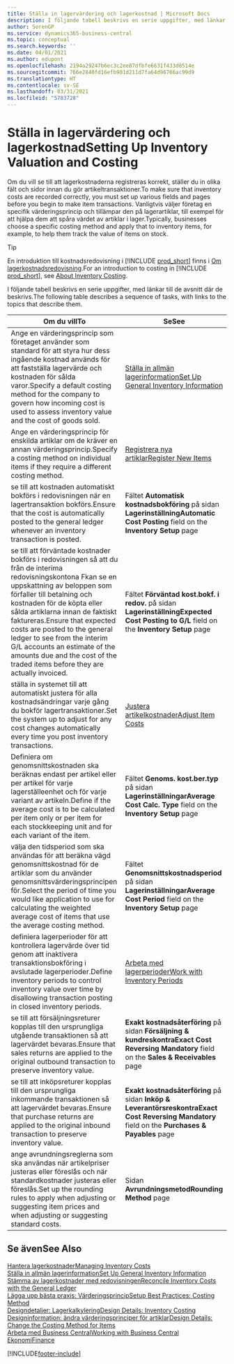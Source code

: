 ```yaml
---
title: Ställa in lagervärdering och lagerkostnad | Microsoft Docs
description: I följande tabell beskrivs en serie uppgifter, med länkar till de avsnitt där de beskrivs.
author: SorenGP
ms.service: dynamics365-business-central
ms.topic: conceptual
ms.search.keywords: ''
ms.date: 04/01/2021
ms.author: edupont
ms.openlocfilehash: 2194a29247b6ec3c2ee87dfbfe6631f433d0514e
ms.sourcegitcommit: 766e2840fd16efb901d211d7fa64d96766ac99d9
ms.translationtype: HT
ms.contentlocale: sv-SE
ms.lasthandoff: 03/31/2021
ms.locfileid: "5783728"
---
```

# <a name="setting-up-inventory-valuation-and-costing"></a><span data-ttu-id="ebf2c-103">Ställa in lagervärdering och lagerkostnad</span><span class="sxs-lookup"><span data-stu-id="ebf2c-103">Setting Up Inventory Valuation and Costing</span></span>

<span data-ttu-id="ebf2c-104">Om du vill se till att lagerkostnaderna registreras korrekt, ställer du in olika fält och sidor innan du gör artikeltransaktioner.</span><span class="sxs-lookup"><span data-stu-id="ebf2c-104">To make sure that inventory costs are recorded correctly, you must set up various fields and pages before you begin to make item transactions.</span></span> <span data-ttu-id="ebf2c-105">Vanligtvis väljer företag en specifik värderingsprincip och tillämpar den på lagerartiklar, till exempel för att hjälpa dem att spåra värdet av artiklar i lager.</span><span class="sxs-lookup"><span data-stu-id="ebf2c-105">Typically, businesses choose a specific costing method and apply that to inventory items, for example, to help them track the value of items on stock.</span></span>  

> [!TIP]
> <span data-ttu-id="ebf2c-106">En introduktion till kostnadsredovisning i [!INCLUDE [prod_short](includes/prod_short.md)] finns i [Om lagerkostnadsredovisning](finance-learn-about-costing.md).</span><span class="sxs-lookup"><span data-stu-id="ebf2c-106">For an introduction to costing in [!INCLUDE [prod_short](includes/prod_short.md)], see [About Inventory Costing](finance-learn-about-costing.md).</span></span>

<span data-ttu-id="ebf2c-107">I följande tabell beskrivs en serie uppgifter, med länkar till de avsnitt där de beskrivs.</span><span class="sxs-lookup"><span data-stu-id="ebf2c-107">The following table describes a sequence of tasks, with links to the topics that describe them.</span></span>

|<span data-ttu-id="ebf2c-108">**Om du vill**</span><span class="sxs-lookup"><span data-stu-id="ebf2c-108">**To**</span></span>|<span data-ttu-id="ebf2c-109">**Se**</span><span class="sxs-lookup"><span data-stu-id="ebf2c-109">**See**</span></span>|  
|------------|-------------|
|<span data-ttu-id="ebf2c-110">Ange en värderingsprincip som företaget använder som standard för att styra hur dess ingående kostnad används för att fastställa lagervärde och kostnaden för sålda varor.</span><span class="sxs-lookup"><span data-stu-id="ebf2c-110">Specify a default costing method for the company to govern how incoming cost is used to assess inventory value and the cost of goods sold.</span></span>|[<span data-ttu-id="ebf2c-111">Ställa in allmän lagerinformation</span><span class="sxs-lookup"><span data-stu-id="ebf2c-111">Set Up General Inventory Information</span></span>](inventory-how-setup-general.md)|  
|<span data-ttu-id="ebf2c-112">Ange en värderingsprincip för enskilda artiklar om de kräver en annan värderingsprincip.</span><span class="sxs-lookup"><span data-stu-id="ebf2c-112">Specify a costing method on individual items if they require a different costing method.</span></span>|[<span data-ttu-id="ebf2c-113">Registrera nya artiklar</span><span class="sxs-lookup"><span data-stu-id="ebf2c-113">Register New Items</span></span>](inventory-how-register-new-items.md)|  
|<span data-ttu-id="ebf2c-114">se till att kostnaden automatiskt bokförs i redovisningen när en lagertransaktion bokförs.</span><span class="sxs-lookup"><span data-stu-id="ebf2c-114">Ensure that the cost is automatically posted to the general ledger whenever an inventory transaction is posted.</span></span>|<span data-ttu-id="ebf2c-115">Fältet **Automatisk kostnadsbokföring** på sidan **Lagerinställning**</span><span class="sxs-lookup"><span data-stu-id="ebf2c-115">**Automatic Cost Posting** field on the **Inventory Setup** page</span></span>|  
|<span data-ttu-id="ebf2c-116">se till att förväntade kostnader bokförs i redovisningen så att du från de interima redovisningskontona Fkan se en uppskattning av beloppen som förfaller till betalning och kostnaden för de köpta eller sålda artiklarna innan de faktiskt faktureras.</span><span class="sxs-lookup"><span data-stu-id="ebf2c-116">Ensure that expected costs are posted to the general ledger to see from the interim G/L accounts an estimate of the amounts due and the cost of the traded items before they are actually invoiced.</span></span>|<span data-ttu-id="ebf2c-117">Fältet **Förväntad kost.bokf. i redov.** på sidan **Lagerinställning**</span><span class="sxs-lookup"><span data-stu-id="ebf2c-117">**Expected Cost Posting to G/L** field on the **Inventory Setup** page</span></span>|  
|<span data-ttu-id="ebf2c-118">ställa in systemet till att automatiskt justera för alla kostnadsändringar varje gång du bokför lagertransaktioner.</span><span class="sxs-lookup"><span data-stu-id="ebf2c-118">Set the system up to adjust for any cost changes automatically every time you post inventory transactions.</span></span>|[<span data-ttu-id="ebf2c-119">Justera artikelkostnader</span><span class="sxs-lookup"><span data-stu-id="ebf2c-119">Adjust Item Costs</span></span>](inventory-how-adjust-item-costs.md)|  
|<span data-ttu-id="ebf2c-120">Definiera om genomsnittskostnaden ska beräknas endast per artikel eller per artikel för varje lagerställeenhet och för varje variant av artikeln.</span><span class="sxs-lookup"><span data-stu-id="ebf2c-120">Define if the average cost is to be calculated per item only or per item for each stockkeeping unit and for each variant of the item.</span></span>|<span data-ttu-id="ebf2c-121">Fältet **Genoms. kost.ber.typ** på sidan **Lagerinställningar**</span><span class="sxs-lookup"><span data-stu-id="ebf2c-121">**Average Cost Calc. Type** field on the **Inventory Setup** page</span></span>|  
|<span data-ttu-id="ebf2c-122">välja den tidsperiod som ska användas för att beräkna vägd genomsnittskostnad för de artiklar som du använder genomsnittsvärderingsprincipen för.</span><span class="sxs-lookup"><span data-stu-id="ebf2c-122">Select the period of time you would like application to use for calculating the weighted average cost of items that use the average costing method.</span></span>|<span data-ttu-id="ebf2c-123">Fältet **Genomsnittskostnadsperiod** på sidan **Lagerinställningar**</span><span class="sxs-lookup"><span data-stu-id="ebf2c-123">**Average Cost Period** field on the **Inventory Setup** page</span></span>|  
|<span data-ttu-id="ebf2c-124">definiera lagerperioder för att kontrollera lagervärde över tid genom att inaktivera transaktionsbokföring i avslutade lagerperioder.</span><span class="sxs-lookup"><span data-stu-id="ebf2c-124">Define inventory periods to control inventory value over time by disallowing transaction posting in closed inventory periods.</span></span>|[<span data-ttu-id="ebf2c-125">Arbeta med lagerperioder</span><span class="sxs-lookup"><span data-stu-id="ebf2c-125">Work with Inventory Periods</span></span>](finance-how-to-work-with-inventory-periods.md)|  
|<span data-ttu-id="ebf2c-126">se till att försäljningsreturer kopplas till den ursprungliga utgående transaktionen så att lagervärdet bevaras.</span><span class="sxs-lookup"><span data-stu-id="ebf2c-126">Ensure that sales returns are applied to the original outbound transaction to preserve inventory value.</span></span>|<span data-ttu-id="ebf2c-127">**Exakt kostnadsåterföring** på sidan **Försäljning & kundreskontra**</span><span class="sxs-lookup"><span data-stu-id="ebf2c-127">**Exact Cost Reversing Mandatory** field on the **Sales & Receivables** page</span></span>|  
|<span data-ttu-id="ebf2c-128">se till att inköpsreturer kopplas till den ursprungliga inkommande transaktionen så att lagervärdet bevaras.</span><span class="sxs-lookup"><span data-stu-id="ebf2c-128">Ensure that purchase returns are applied to the original inbound transaction to preserve inventory value.</span></span>|<span data-ttu-id="ebf2c-129">**Exakt kostnadsåterföring** på sidan **Inköp & Leverantörsreskontra**</span><span class="sxs-lookup"><span data-stu-id="ebf2c-129">**Exact Cost Reversing Mandatory** field on the **Purchases & Payables** page</span></span>|
|<span data-ttu-id="ebf2c-130">ange avrundningsreglerna som ska användas när artikelpriser justeras eller föreslås och när standardkostnader justeras eller föreslås.</span><span class="sxs-lookup"><span data-stu-id="ebf2c-130">Set up the rounding rules to apply when adjusting or suggesting item prices and when adjusting or suggesting standard costs.</span></span>|<span data-ttu-id="ebf2c-131">Sidan **Avrundningsmetod**</span><span class="sxs-lookup"><span data-stu-id="ebf2c-131">**Rounding Method** page</span></span>|  

## <a name="see-also"></a><span data-ttu-id="ebf2c-132">Se även</span><span class="sxs-lookup"><span data-stu-id="ebf2c-132">See Also</span></span>

[<span data-ttu-id="ebf2c-133">Hantera lagerkostnader</span><span class="sxs-lookup"><span data-stu-id="ebf2c-133">Managing Inventory Costs</span></span>](finance-manage-inventory-costs.md)  
[<span data-ttu-id="ebf2c-134">Ställa in allmän lagerinformation</span><span class="sxs-lookup"><span data-stu-id="ebf2c-134">Set Up General Inventory Information</span></span>](inventory-how-setup-general.md)  
[<span data-ttu-id="ebf2c-135">Stämma av lagerkostnader med redovisningen</span><span class="sxs-lookup"><span data-stu-id="ebf2c-135">Reconcile Inventory Costs with the General Ledger</span></span>](finance-how-to-post-inventory-costs-to-the-general-ledger.md)  
[<span data-ttu-id="ebf2c-136">Lägga upp bästa praxis: Värderingsprincip</span><span class="sxs-lookup"><span data-stu-id="ebf2c-136">Setup Best Practices: Costing Method</span></span>](setup-best-practices-costing-method.md)  
[<span data-ttu-id="ebf2c-137">Designdetaljer: Lagerkalkylering</span><span class="sxs-lookup"><span data-stu-id="ebf2c-137">Design Details: Inventory Costing</span></span>](design-details-inventory-costing.md)  
[<span data-ttu-id="ebf2c-138">Designinformation: ändra värderingsprinciper för artiklar</span><span class="sxs-lookup"><span data-stu-id="ebf2c-138">Design Details: Change the Costing Method for Items</span></span>](design-details-changing-costing-methods.md)  
[<span data-ttu-id="ebf2c-139">Arbeta med Business Central</span><span class="sxs-lookup"><span data-stu-id="ebf2c-139">Working with Business Central</span></span>](ui-work-product.md)  
[<span data-ttu-id="ebf2c-140">Ekonomi</span><span class="sxs-lookup"><span data-stu-id="ebf2c-140">Finance</span></span>](finance.md)  


[!INCLUDE[footer-include](includes/footer-banner.md)]